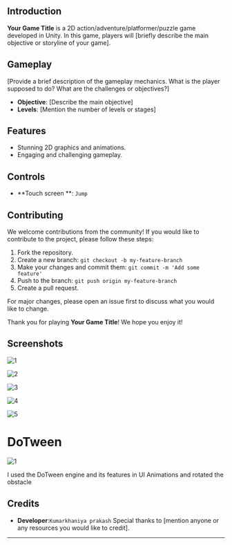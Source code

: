 
## Introduction
**Your Game Title** is a 2D action/adventure/platformer/puzzle game developed in Unity. In this game, players will [briefly describe the main objective or storyline of your game].

## Gameplay
[Provide a brief description of the gameplay mechanics. What is the player supposed to do? What are the challenges or objectives?]

- **Objective**: [Describe the main objective]
- **Levels**: [Mention the number of levels or stages]

## Features
- Stunning 2D graphics and animations.
- Engaging and challenging gameplay.

## Controls
- **Touch screen **: `Jump`

## Contributing
We welcome contributions from the community! If you would like to contribute to the project, please follow these steps:

1. Fork the repository.
2. Create a new branch: `git checkout -b my-feature-branch`
3. Make your changes and commit them: `git commit -m 'Add some feature'`
4. Push to the branch: `git push origin my-feature-branch`
5. Create a pull request.

For major changes, please open an issue first to discuss what you would like to change.



Thank you for playing **Your Game Title**! We hope you enjoy it!

## Screenshots

![1](https://github.com/UnityGameProject/ColorSwitchs/assets/166359219/5f9622c8-0950-4d3f-897f-0d188e93681f)

![2](https://github.com/UnityGameProject/ColorSwitchs/assets/166359219/7d4de9bd-3064-475c-ba9a-7dd16701cce7)

![3](https://github.com/UnityGameProject/ColorSwitchs/assets/166359219/0b79377a-1737-4b47-8b41-cf2cdc1a11d7)

![4](https://github.com/UnityGameProject/ColorSwitchs/assets/166359219/4a5c9255-a9ac-42fb-83b1-988c69509aeb)

![5](https://github.com/UnityGameProject/ColorSwitchs/assets/166359219/0c02f081-bc7f-49be-92bb-81c6e20cd143)

# DoTween
![1](https://github.com/UnityGameProject/ColorSwitchs/assets/166359219/9ed5cac6-24c2-417b-ac30-dea3a45e9c3a)

I used the DoTween engine and its features in UI Animations and rotated the obstacle

## Credits
- **Developer**:`Kumarkhaniya prakash`
Special thanks to [mention anyone or any resources you would like to credit].

---
